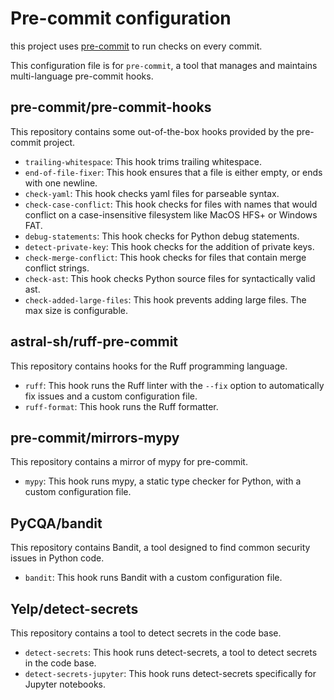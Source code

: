 # Pre-commit configuration

this project uses [pre-commit](https://pre-commit.com/) to run checks on every commit.

This configuration file is for `pre-commit`, a tool that manages and maintains multi-language pre-commit hooks.

## pre-commit/pre-commit-hooks

This repository contains some out-of-the-box hooks provided by the pre-commit project.

- `trailing-whitespace`: This hook trims trailing whitespace.
- `end-of-file-fixer`: This hook ensures that a file is either empty, or ends with one newline.
- `check-yaml`: This hook checks yaml files for parseable syntax.
- `check-case-conflict`: This hook checks for files with names that would conflict on a case-insensitive filesystem like MacOS HFS+ or Windows FAT.
- `debug-statements`: This hook checks for Python debug statements.
- `detect-private-key`: This hook checks for the addition of private keys.
- `check-merge-conflict`: This hook checks for files that contain merge conflict strings.
- `check-ast`: This hook checks Python source files for syntactically valid ast.
- `check-added-large-files`: This hook prevents adding large files. The max size is configurable.

## astral-sh/ruff-pre-commit

This repository contains hooks for the Ruff programming language.

- `ruff`: This hook runs the Ruff linter with the `--fix` option to automatically fix issues and a custom configuration file.
- `ruff-format`: This hook runs the Ruff formatter.

## pre-commit/mirrors-mypy

This repository contains a mirror of mypy for pre-commit.

- `mypy`: This hook runs mypy, a static type checker for Python, with a custom configuration file.

## PyCQA/bandit

This repository contains Bandit, a tool designed to find common security issues in Python code.

- `bandit`: This hook runs Bandit with a custom configuration file.

## Yelp/detect-secrets

This repository contains a tool to detect secrets in the code base.

- `detect-secrets`: This hook runs detect-secrets, a tool to detect secrets in the code base.
- `detect-secrets-jupyter`: This hook runs detect-secrets specifically for Jupyter notebooks.
